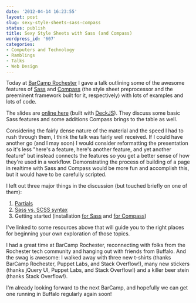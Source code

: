```yaml
---
date: '2012-04-14 16:23:55'
layout: post
slug: sexy-style-sheets-sass-compass
status: publish
title: Sexy Style Sheets with Sass (and Compass)
wordpress_id: '607'
categories:
- Computers and Technology
- Ramblings
- Talks
- Web Design
---
```


Today at [BarCamp Rochester](http://barcamproc.org/) I gave a talk outlining some of the awesome features of [Sass](http://sass-lang.com/) and [Compass](http://compass-style.org/) (the style sheet preprocessor and the preeminent framework built for it, respectively) with lots of examples and lots of code.

The slides are [online here](http://www.chrisvanpatten.com/talks/ssssc/) (built with [DeckJS](http://imakewebthings.com/deck.js/)). They discuss some basic Sass features and some additions Compass brings to the table as well.

Considering the fairly dense nature of the material and the speed I had to rush through them, I think the talk was fairly well received. If I could have another go (and I may soon) I would consider reformatting the presentation so it's less "here's a feature, here's another feature, and yet another feature" but instead connects the features so you get a better sense of how they're used in a workflow. Demonstrating the process of building of a page in realtime with Sass and Compass would be more fun and accomplish this, but it would have to be carefully scripted.

I left out three major things in the discussion (but touched briefly on one of them):

  1. [Partials](http://sass-lang.com/docs/yardoc/file.SASS_REFERENCE.html#partials)
  2. [Sass vs. SCSS syntax](http://sass-lang.com/docs/yardoc/file.SASS_REFERENCE.html#syntax)
  3. Getting started (installation [for Sass](http://sass-lang.com/download.html) and [for Compass](http://compass-style.org/install/))

I've linked to some resources above that will guide you to the right places for beginning your own exploration of those topics.

I had a great time at BarCamp Rochester, reconnecting with folks from the Rochester tech community and hanging out with friends from Buffalo. And the swag is awesome: I walked away with three new t-shirts (thanks BarCamp Rochester, Puppet Labs, and Stack Overflow!), many new stickers (thanks jQuery UI, Puppet Labs, and Stack Overflow!) and a killer beer stein (thanks Stack Overflow!).

I'm already looking forward to the next BarCamp, and hopefully we can get one running in Buffalo regularly again soon!